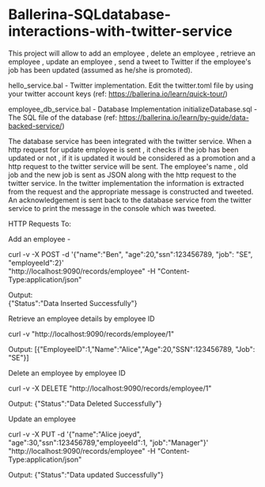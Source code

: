 # Ballerina-SQLdatabase-interactions-with-twitter-service


This project will allow to add an employee , delete an employee , retrieve an employee , update an employee , send a tweet to Twitter if the employee's job has been updated (assumed as he/she is promoted).

hello_service.bal - Twitter implementation.
Edit the twitter.toml file by using your twitter account keys (ref: https://ballerina.io/learn/quick-tour/)

employee_db_service.bal - Database Implementation
initializeDatabase.sql - The SQL file of the database
(ref: https://ballerina.io/learn/by-guide/data-backed-service/)

The database service has been integrated with the twitter service.
When a http request for update employee is sent , it checks if the job has been updated or not ,
if it is updated it would be considered as a promotion and a http request to the twitter service will be sent.
The employee's name , old job and the new job is sent as JSON along with the http request to the twitter service.
In the twitter implementation the information is extracted from the request and the appropriate message is constructed and tweeted.
An acknowledgement is sent back to the database service from the twitter service to print the message in the console which was tweeted.


HTTP Requests To:

Add an employee -

curl -v -X POST -d '{"name":"Ben", "age":20,"ssn":123456789, "job": "SE", "employeeId":2}' \
"http://localhost:9090/records/employee" -H "Content-Type:application/json"

Output:  
{"Status":"Data Inserted Successfully"}

Retrieve an employee details by employee ID

curl -v  "http://localhost:9090/records/employee/1"

Output: 
[{"EmployeeID":1,"Name":"Alice","Age":20,"SSN":123456789, "Job": "SE"}]

Delete an employee by employee ID

curl -v -X DELETE "http://localhost:9090/records/employee/1"

Output: 
{"Status":"Data Deleted Successfully"}


Update an employee

curl -v -X PUT -d '{"name":"Alice joeyd", "age":30,"ssn":123456789,"employeeId":1, "job":"Manager"}' "http://localhost:9090/records/employee" -H "Content-Type:application/json"

Output: 
{"Status":"Data updated Successfully"}

